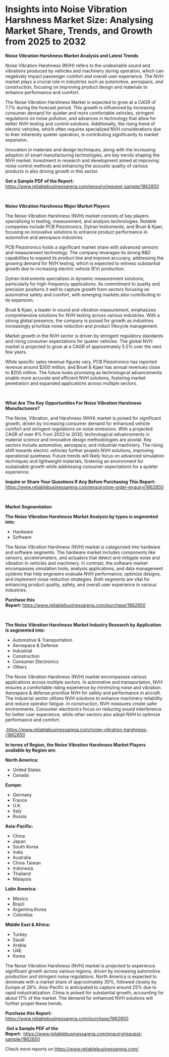 <p><h1>Insights into Noise Vibration Harshness Market Size: Analysing Market Share, Trends, and Growth from 2025 to 2032</h1></p><p><strong>Noise Vibration Harshness Market Analysis and Latest Trends</strong></p>
<p><p>Noise Vibration Harshness (NVH) refers to the undesirable sound and vibrations produced by vehicles and machinery during operation, which can negatively impact passenger comfort and overall user experience. The NVH market plays a crucial role in industries such as automotive, aerospace, and construction, focusing on improving product design and materials to enhance performance and comfort.</p><p>The Noise Vibration Harshness Market is expected to grow at a CAGR of 7.7% during the forecast period. This growth is influenced by increasing consumer demand for quieter and more comfortable vehicles, stringent regulations on noise pollution, and advances in technology that allow for better NVH testing and control solutions. Additionally, the rising trend of electric vehicles, which often requires specialized NVH considerations due to their inherently quieter operation, is contributing significantly to market expansion. </p><p>Innovation in materials and design techniques, along with the increasing adoption of smart manufacturing technologies, are key trends shaping the NVH market. Investment in research and development aimed at improving noise control methods and enhancing the acoustic quality of various products is also driving growth in this sector.</p></p>
<p><strong>Get a Sample PDF of the Report:&nbsp;</strong> <a href="https://www.reliablebusinessarena.com/enquiry/request-sample/1862850?utm_campaign=3138&utm_medium=2&utm_source=Github&utm_content=ia&utm_term=30032025&utm_id=noise-vibration-harshness">https://www.reliablebusinessarena.com/enquiry/request-sample/1862850</a></p>
<p>&nbsp;</p>
<p><strong>Noise Vibration Harshness Major Market Players</strong></p>
<p><p>The Noise Vibration Harshness (NVH) market consists of key players specializing in testing, measurement, and analysis technologies. Notable companies include PCB Piezotronics, Dytran Instruments, and Bruel & Kjaer, focusing on innovative solutions to enhance product performance in automotive and aerospace industries.</p><p>PCB Piezotronics holds a significant market share with advanced sensors and measurement technology. The company leverages its strong R&D capabilities to expand its product line and improve accuracy, addressing the growing demand for NVH testing, which is expected to witness substantial growth due to increasing electric vehicle (EV) production.</p><p>Dytran Instruments specializes in dynamic measurement solutions, particularly for high-frequency applications. Its commitment to quality and precision positions it well to capture growth from sectors focusing on automotive safety and comfort, with emerging markets also contributing to its expansion.</p><p>Bruel & Kjaer, a leader in sound and vibration measurement, emphasizes comprehensive solutions for NVH testing across various industries. With a strong global presence, the company is poised for growth as industries increasingly prioritize noise reduction and product lifecycle management.</p><p>Market growth in the NVH sector is driven by stringent regulatory standards and rising consumer expectations for quieter vehicles. The global NVH market is projected to grow at a CAGR of approximately 5.5% over the next few years. </p><p>While specific sales revenue figures vary, PCB Piezotronics has reported revenue around $300 million, and Bruel & Kjaer has annual revenues close to $200 million. The future looks promising as technological advancements enable more accurate and efficient NVH solutions, fostering market penetration and expanded applications across multiple sectors.</p></p>
<p>&nbsp;</p>
<p><strong>What Are The Key Opportunities For Noise Vibration Harshness Manufacturers?</strong></p>
<p><p>The Noise, Vibration, and Harshness (NVH) market is poised for significant growth, driven by increasing consumer demand for enhanced vehicle comfort and stringent regulations on noise emissions. With a projected CAGR of over 6% from 2023 to 2030, technological advancements in material science and innovative design methodologies are pivotal. Key sectors include automotive, aerospace, and industrial machinery. The rising shift towards electric vehicles further propels NVH solutions, improving operational quietness. Future trends will likely focus on advanced simulation techniques and lightweight materials, fostering an environment for sustainable growth while addressing consumer expectations for a quieter experience.</p></p>
<p><strong>Inquire or Share Your Questions If Any Before Purchasing This Report:</strong> <a href="https://www.reliablebusinessarena.com/enquiry/pre-order-enquiry/1862850?utm_campaign=3138&utm_medium=2&utm_source=Github&utm_content=ia&utm_term=30032025&utm_id=noise-vibration-harshness">https://www.reliablebusinessarena.com/enquiry/pre-order-enquiry/1862850</a></p>
<p>&nbsp;</p>
<p><strong>Market Segmentation</strong></p>
<p><strong>The Noise Vibration Harshness Market Analysis by types is segmented into:</strong></p>
<p><ul><li>Hardware</li><li>Software</li></ul></p>
<p><p>The Noise Vibration Harshness (NVH) market is categorized into hardware and software segments. The hardware market includes components like sensors, accelerometers, and actuators that detect and mitigate noise and vibration in vehicles and machinery. In contrast, the software market encompasses simulation tools, analysis applications, and data management systems that help engineers evaluate NVH performance, optimize designs, and implement noise reduction strategies. Both segments are vital for enhancing product quality, safety, and overall user experience in various industries.</p></p>
<p><strong>Purchase this Report:&nbsp;</strong><a href="https://www.reliablebusinessarena.com/purchase/1862850?utm_campaign=3138&utm_medium=2&utm_source=Github&utm_content=ia&utm_term=30032025&utm_id=noise-vibration-harshness">https://www.reliablebusinessarena.com/purchase/1862850</a></p>
<p>&nbsp;</p>
<p><strong>The Noise Vibration Harshness Market Industry Research by Application is segmented into:</strong></p>
<p><ul><li>Automotive & Transportation</li><li>Aerospace & Defense</li><li>Industrial</li><li>Construction</li><li>Consumer Electronics</li><li>Others</li></ul></p>
<p><p>The Noise Vibration Harshness (NVH) market encompasses various applications across multiple sectors. In automotive and transportation, NVH ensures a comfortable riding experience by minimizing noise and vibration. Aerospace & defense prioritize NVH for safety and performance in aircraft. The industrial sector utilizes NVH solutions to enhance machinery reliability and reduce operator fatigue. In construction, NVH measures create safer environments. Consumer electronics focus on reducing sound interference for better user experience, while other sectors also adopt NVH to optimize performance and comfort.</p></p>
<p><a href="https://www.reliablebusinessarena.com/noise-vibration-harshness-r1862850?utm_campaign=3138&utm_medium=2&utm_source=Github&utm_content=ia&utm_term=30032025&utm_id=noise-vibration-harshness">&nbsp;https://www.reliablebusinessarena.com/noise-vibration-harshness-r1862850</a></p>
<p><strong>In terms of Region, the Noise Vibration Harshness Market Players available by Region are:</strong></p>
<p>
    <p> <strong> North America: </strong>
        <ul>
            <li>United States</li>
            <li>Canada</li>
        </ul>
        </p> 
    <p> <strong> Europe: </strong>
        <ul>
            <li>Germany</li>
            <li>France</li>
            <li>U.K.</li>
            <li>Italy</li>
            <li>Russia</li>
        </ul>
        </p> 
    <p> <strong> Asia-Pacific: </strong>
        <ul>
            <li>China</li>
            <li>Japan</li>
            <li>South Korea</li>
            <li>India</li>
            <li>Australia</li>
            <li>China Taiwan</li>
            <li>Indonesia</li>
            <li>Thailand</li>
            <li>Malaysia</li>
        </ul>
        </p> 
    <p> <strong> Latin America: </strong>
        <ul>
            <li>Mexico</li>
            <li>Brazil</li>
            <li>Argentina Korea</li>
            <li>Colombia</li>
        </ul>
        </p> 
    <p> <strong> Middle East & Africa: </strong>
        <ul>
            <li>Turkey</li>
            <li>Saudi</li>
            <li>Arabia</li>
            <li>UAE</li>
            <li>Korea</li>
        </ul>
    </p>
    </p>
<p><p>The Noise Vibration Harshness (NVH) market is projected to experience significant growth across various regions, driven by increasing automotive production and stringent noise regulations. North America is expected to dominate with a market share of approximately 30%, followed closely by Europe at 28%. Asia-Pacific is anticipated to capture around 25% due to rapid industrialization. China is poised for substantial growth, accounting for about 17% of the market. The demand for enhanced NVH solutions will further propel these trends.</p></p>
<p><strong>Purchase this Report: </strong><a href="https://www.reliablebusinessarena.com/purchase/1862850?utm_campaign=3138&utm_medium=2&utm_source=Github&utm_content=ia&utm_term=30032025&utm_id=noise-vibration-harshness">https://www.reliablebusinessarena.com/purchase/1862850</a></p>
<p>&nbsp;<strong>Get a Sample PDF of the Report:&nbsp;&nbsp;</strong><a href="https://www.reliablebusinessarena.com/enquiry/request-sample/1862850?utm_campaign=3138&utm_medium=2&utm_source=Github&utm_content=ia&utm_term=30032025&utm_id=noise-vibration-harshness">https://www.reliablebusinessarena.com/enquiry/request-sample/1862850</a></p>
<p><strong></strong></p>
<p>Check more reports on <a href="https://www.reliablebusinessarena.com/?utm_campaign=3138&utm_medium=2&utm_source=Github&utm_content=ia&utm_term=30032025&utm_id=noise-vibration-harshness">https://www.reliablebusinessarena.com/</a></p>